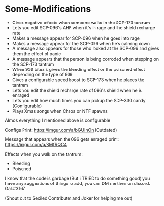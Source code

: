 # Some-Modifications
- Gives negative effects when someone walks in the SCP-173 tantrum
- Lets you edit SCP-096's AHP when it's in rage and the shield recharge rate
- Makes a message appear for SCP-096 when he goes into rage
- Makes a message appear for the SCP-096 when he's calming down
- A message also appears for those who looked at the SCP-096 and gives them the effect of panic
- A message appears that the person is being corroded when stepping on the SCP-173 tantrum
- When 939 bites it gives the bleeding effect or the poisoned effect depending on the type of 939
- Gives a configurable speed boost to SCP-173 when he places the tantrum
- Lets you edit the shield recharge rate of 096's shield when he is enraged
- Lets you edit how much times you can pickup the SCP-330 candy (Configurable)
- Plays Xmas songs when Chaos or NTF spawns

Almos everything I mentioned above is configurable

Configs Print: https://imgur.com/a/bGUInOn (Outdated)

Message that appears when the 096 gets enraged print: https://imgur.com/a/SMfRQC4

Effects when you walk on the tantrum:

- Bleeding
- Poisoned

I know that the code is garbage (But i TRIED to do something good)
you have any suggestions of things to add, you can DM me then on discord: Gal.#3167

(Shout out to Sexiled Contributer and Joker for helping me out)
